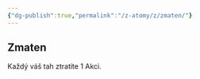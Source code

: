 ```yaml
---
{"dg-publish":true,"permalink":"/z-atomy/z/zmaten/"}
---
```


## Zmaten
Každý váš tah ztratíte 1 Akci.